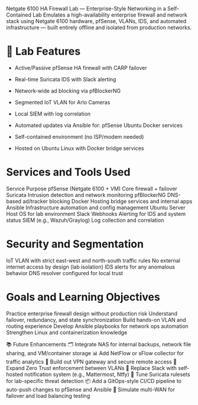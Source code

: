 Netgate 6100 HA Firewall Lab — Enterprise-Style Networking in a Self-Contained Lab
Emulates a high-availability enterprise firewall and network stack using Netgate 6100 hardware, pfSense, VLANs, IDS, and automated infrastructure — built entirely offline and isolated from production networks.

# 🔧 Lab Features
- Active/Passive pfSense HA firewall with CARP failover
- Real-time Suricata IDS with Slack alerting
- Network-wide ad blocking via pfBlockerNG
- Segmented IoT VLAN for Arlo Cameras
- Local SIEM with log correlation
- Automated updates via Ansible for:
pfSense
Ubuntu
Docker services

- Self-contained environment (no ISP/modem needed)
- Hosted on Ubuntu Linux with Docker bridge services

# Services and Tools Used
Service	Purpose
pfSense (Netgate 6100 + VM)	Core firewall + failover
Suricata	Intrusion detection and network monitoring
pfBlockerNG	DNS-based ad/tracker blocking
Docker	Hosting bridge services and internal apps
Ansible	Infrastructure automation and config management
Ubuntu Server	Host OS for lab environment
Slack Webhooks	Alerting for IDS and system status
SIEM (e.g., Wazuh/Graylog)	Log collection and correlation

# Security and Segmentation
IoT VLAN with strict east-west and north-south traffic rules
No external internet access by design (lab isolation)
IDS alerts for any anomalous behavior
DNS resolver configured for local trust

# Goals and Learning Objectives
Practice enterprise firewall design without production risk
Understand failover, redundancy, and state synchronization
Build hands-on VLAN and routing experience
Develop Ansible playbooks for network ops automation
Strengthen Linux and containerization knowledge

📚 Future Enhancements
🗂️ Integrate NAS for internal backups, network file sharing, and VM/container storage
📊 Add NetFlow or sFlow collector for traffic analytics
🔐 Build out VPN gateway and secure remote access
🧱 Expand Zero Trust enforcement between VLANs
🪪 Replace Slack with self-hosted notification system (e.g., Mattermost, Ntfy)
🎯 Tune Suricata rulesets for lab-specific threat detection
📦 Add a GitOps-style CI/CD pipeline to auto-push changes to pfSense and Ansible
🧪 Simulate multi-WAN for failover and load balancing testing


